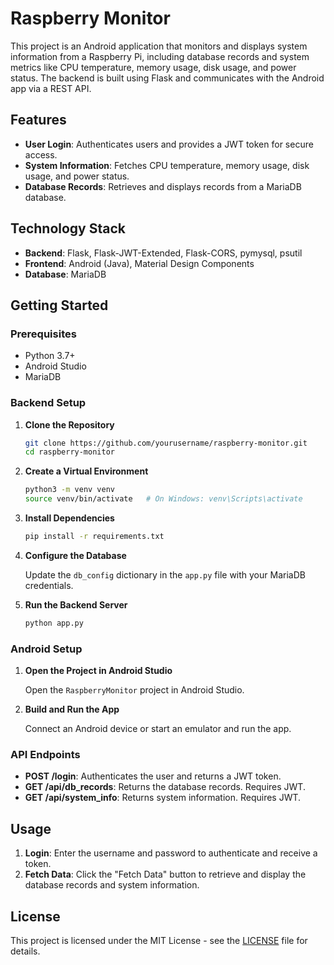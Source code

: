 
# Raspberry Monitor

This project is an Android application that monitors and displays system information from a Raspberry Pi, including database records and system metrics like CPU temperature, memory usage, disk usage, and power status. The backend is built using Flask and communicates with the Android app via a REST API.

## Features

- **User Login**: Authenticates users and provides a JWT token for secure access.
- **System Information**: Fetches CPU temperature, memory usage, disk usage, and power status.
- **Database Records**: Retrieves and displays records from a MariaDB database.

## Technology Stack

- **Backend**: Flask, Flask-JWT-Extended, Flask-CORS, pymysql, psutil
- **Frontend**: Android (Java), Material Design Components
- **Database**: MariaDB

## Getting Started

### Prerequisites

- Python 3.7+
- Android Studio
- MariaDB

### Backend Setup

1. **Clone the Repository**

   ```bash
   git clone https://github.com/yourusername/raspberry-monitor.git
   cd raspberry-monitor
   ```

2. **Create a Virtual Environment**

   ```bash
   python3 -m venv venv
   source venv/bin/activate   # On Windows: venv\Scripts\activate
   ```

3. **Install Dependencies**

   ```bash
   pip install -r requirements.txt
   ```

4. **Configure the Database**

   Update the `db_config` dictionary in the `app.py` file with your MariaDB credentials.

5. **Run the Backend Server**

   ```bash
   python app.py
   ```

### Android Setup

1. **Open the Project in Android Studio**

   Open the `RaspberryMonitor` project in Android Studio.

2. **Build and Run the App**

   Connect an Android device or start an emulator and run the app.

### API Endpoints

- **POST /login**: Authenticates the user and returns a JWT token.
- **GET /api/db_records**: Returns the database records. Requires JWT.
- **GET /api/system_info**: Returns system information. Requires JWT.

## Usage

1. **Login**: Enter the username and password to authenticate and receive a token.
2. **Fetch Data**: Click the "Fetch Data" button to retrieve and display the database records and system information.

## License

This project is licensed under the MIT License - see the [LICENSE](LICENSE) file for details.
